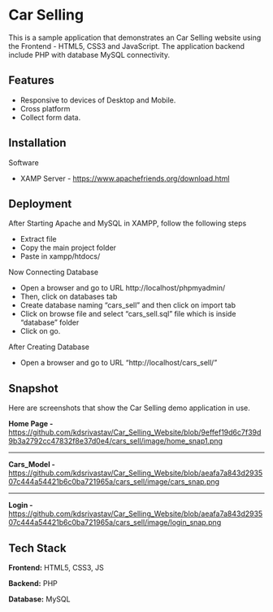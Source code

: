 
# Car Selling

This is a sample application that demonstrates an Car Selling website using the Frontend - HTML5, CSS3 and JavaScript. 
The application backend include PHP with database MySQL connectivity. 


## Features

- Responsive to devices of Desktop and Mobile. 
- Cross platform
- Collect form data.



## Installation

Software 
- XAMP Server - https://www.apachefriends.org/download.html
    

## Deployment
After Starting Apache and MySQL in XAMPP, follow the following steps

- Extract file 
- Copy the main project folder
- Paste in xampp/htdocs/

Now Connecting Database
- Open a browser and go to URL http://localhost/phpmyadmin/
- Then, click on databases tab
- Create database naming “cars_sell” and then click on import tab
- Click on browse file and select “cars_sell.sql” file which is inside “database” folder
- Click on go.

After Creating Database
- Open a browser and go to URL “http://localhost/cars_sell/”


## Snapshot

Here are screenshots that show the Car Selling demo application in use.

**Home Page -**
https://github.com/kdsrivastav/Car_Selling_Website/blob/9effef19d6c7f39d9b3a2792cc47832f8e37d0e4/cars_sell/image/home_snap1.png

---

**Cars_Model -**
https://github.com/kdsrivastav/Car_Selling_Website/blob/aeafa7a843d293507c444a54421b6c0ba721965a/cars_sell/image/cars_snap.png

---

**Login -**
https://github.com/kdsrivastav/Car_Selling_Website/blob/aeafa7a843d293507c444a54421b6c0ba721965a/cars_sell/image/login_snap.png



## Tech Stack

**Frontend:** HTML5, CSS3, JS

**Backend:** PHP

**Database:** MySQL



